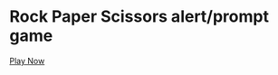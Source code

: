 # Rock Paper Scissors alert/prompt game
[Play Now](https://rupinski75.github.io/rock-paper-scissors/>)
